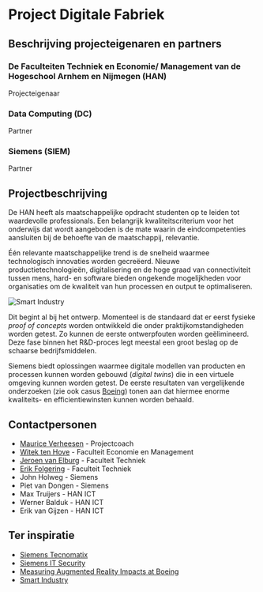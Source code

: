 # Project Digitale Fabriek

## Beschrijving projecteigenaren en partners

### De Faculteiten Techniek en Economie/ Management van de Hogeschool Arnhem en Nijmegen (HAN)
Projecteigenaar

### Data Computing (DC)
Partner

### Siemens (SIEM)
Partner

## Projectbeschrijving
De HAN heeft als maatschappelijke opdracht studenten op te leiden tot waardevolle professionals. Een belangrijk kwaliteitscriterium voor het onderwijs dat wordt aangeboden is de mate waarin de eindcompetenties aansluiten bij de behoefte van de maatschappij, relevantie.

Één relevante maatschappelijke trend is de snelheid waarmee technologisch innovaties worden gecreëerd. Nieuwe productietechnologieën, digitalisering en de hoge graad van connectiviteit tussen mens, hard- en software bieden ongekende mogelijkheden voor organisaties om de kwaliteit van hun processen en output te optimaliseren.

![Smart Industry](http://www.automation-valley.de/files/2013/02/Smart-Industry-schema.jpg)

Dit begint al bij het ontwerp. Momenteel is de standaard dat er eerst fysieke *proof of concepts* worden ontwikkeld die onder praktijkomstandigheden worden getest. Zo kunnen de eerste ontwerpfouten worden geëlimineerd. Deze fase binnen het R&D-proces legt meestal een groot beslag op de schaarse bedrijfsmiddelen.

Siemens biedt oplossingen waarmee digitale modellen van producten en processen kunnen worden gebouwd (*digital twins*) die in een virtuele omgeving kunnen worden getest. De eerste resultaten van vergelijkende onderzoeken (zie ook casus [Boeing](https://youtu.be/P-qJ6U-ixX0)) tonen aan dat hiermee enorme kwaliteits- en efficientiewinsten kunnen worden behaald.

## Contactpersonen
+ [Maurice Verheesen](https://www.linkedin.com/in/mauriceverheesen/) - Projectcoach
+ [Witek ten Hove](https://www.linkedin.com/in/witektenhove/) - Faculteit Economie en Management
+ [Jeroen van Elburg](https://www.linkedin.com/in/jeroen-b-van-elburg-b2552620/) - Faculteit Techniek
+ [Erik Folgering](https://www.linkedin.com/in/efo73/) - Faculteit Techniek
+ John Holweg - Siemens
+ Piet van Dongen - Siemens
+ Max Truijers - HAN ICT
+ Werner Balduk - HAN ICT
+ Erik van Gijzen - HAN ICT


## Ter inspiratie

+ [Siemens Tecnomatix](https://www.cardsplmsolutions.nl/producten/tecnomatix)
+ [Siemens IT Security](https://www.siemens.com/innovation/en/home/pictures-of-the-future/digitalization-and-software/it-security-dossier.html)
+ [Measuring Augmented Reality Impacts at Boeing](https://youtu.be/P-qJ6U-ixX0)
+ [Smart Industry](https://www.smartindustry.nl/)


